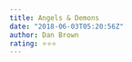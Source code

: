 ```yaml
---
title: Angels & Demons
date: "2018-06-03T05:20:56Z"
author: Dan Brown
rating: ⭐⭐⭐
---
```


<style>
body {
text-align: justify}
</style>

